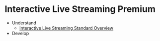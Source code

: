 # Interactive Live Streaming Premium

-   Understand
    -   [Interactive Live Streaming Standard Overview](product-overview-lives.md#product-name-overview)
-   Develop

